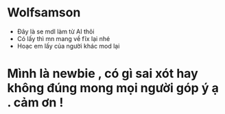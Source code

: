 # Wolfsamson
 - Đây là se mdl làm từ AI thôi 
 - Có lấy thì mn mang về fĩx lại nhé 
 - Hoạc em lấy của người khác mod lại
# Mình là newbie , có gì sai xót hay không đúng mong mọi người góp ý ạ . cảm ơn !
